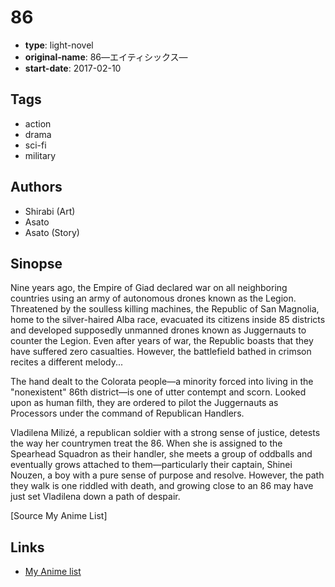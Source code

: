 # 86

-   **type**: light-novel
-   **original-name**: 86―エイティシックス―
-   **start-date**: 2017-02-10

## Tags

-   action
-   drama
-   sci-fi
-   military

## Authors

-   Shirabi (Art)
-   Asato
-   Asato (Story)

## Sinopse

Nine years ago, the Empire of Giad declared war on all neighboring countries using an army of autonomous drones known as the Legion. Threatened by the soulless killing machines, the Republic of San Magnolia, home to the silver-haired Alba race, evacuated its citizens inside 85 districts and developed supposedly unmanned drones known as Juggernauts to counter the Legion. Even after years of war, the Republic boasts that they have suffered zero casualties. However, the battlefield bathed in crimson recites a different melody...

The hand dealt to the Colorata people—a minority forced into living in the "nonexistent" 86th district—is one of utter contempt and scorn. Looked upon as human filth, they are ordered to pilot the Juggernauts as Processors under the command of Republican Handlers.

Vladilena Milizé, a republican soldier with a strong sense of justice, detests the way her countrymen treat the 86. When she is assigned to the Spearhead Squadron as their handler, she meets a group of oddballs and eventually grows attached to them—particularly their captain, Shinei Nouzen, a boy with a pure sense of purpose and resolve. However, the path they walk is one riddled with death, and growing close to an 86 may have just set Vladilena down a path of despair.

[Source My Anime List]

## Links

-   [My Anime list](https://myanimelist.net/manga/104039/86)
